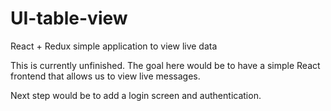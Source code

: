 # UI-table-view
React + Redux simple application to view live data

This is currently unfinished. The goal here would be to have a simple React frontend that allows us to view live messages.

Next step would be to add a login screen and authentication.
